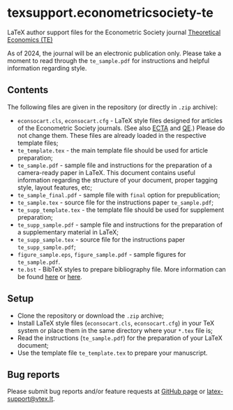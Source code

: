 # texsupport.econometricsociety-te

LaTeX author support files for the Econometric Society journal 
[Theoretical Economics (TE)](https://econtheory.org/)

As of 2024, the journal will be an electronic publication only. Please take a moment to read 
through the `te_sample.pdf` for instructions and helpful information regarding style.

## Contents

The following files are given in the repository (or directly in `.zip` archive):

-   `econsocart.cls`, `econsocart.cfg` - LaTeX style files designed for 
    articles of the Econometric Society journals. (See also 
    [ECTA](https://github.com/vtex-soft/texsupport.econometricsociety-ecta) and 
    [QE](https://github.com/vtex-soft/texsupport.econometricsociety-qe).)
    Please do not change them. These files are already loaded in the respective template files; 
-   `te_template.tex` - the main template file should be used for article preparation;
-   `te_sample.pdf` - sample file and instructions for the preparation of a
    camera-ready paper in LaTeX. This document contains useful information regarding the structure 
    of your document, proper tagging style, layout features, etc;
-   `te_sample_final.pdf` - sample file with `final` option for prepublication;
-   `te_sample.tex` - source file for the instructions paper `te_sample.pdf`;
-   `te_supp_template.tex` - the template file should be used for supplement preparation;
-   `te_supp_sample.pdf` - sample file and instructions for the preparation of a
    supplementary material in LaTeX;
-   `te_supp_sample.tex` - source file for the instructions paper `te_supp_sample.pdf`;
-   `figure_sample.eps`, `figure_sample.pdf` - sample figures for `te_sample.pdf`.
-   `te.bst` - BibTeX styles to prepare bibliography file.
    More information can be found [here](http://www.bibtex.org/Using/) 
    or [here](https://www.latex-tutorial.com/tutorials/bibtex/).

## Setup

-   Clone the repository or download the `.zip` archive;
-   Install LaTeX style files (`econsocart.cls`, `econsocart.cfg`) in your TeX system or 
    place them in the same directory where your `*.tex` file is;
-   Read the instructions (`te_sample.pdf`) for the preparation of your LaTeX document;
-   Use the template file `te_template.tex` to prepare your manuscript.

## Bug reports

Please submit bug reports and/or feature requests
at [GitHub page](https://github.com/vtex-soft/texsupport.econometricsociety-te/issues) or 
[latex-support@vtex.lt](mailto:latex-support@vtex.lt).

